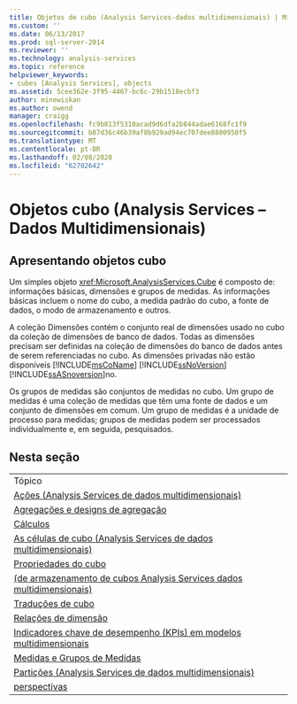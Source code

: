 ```yaml
---
title: Objetos de cubo (Analysis Services-dados multidimensionais) | Microsoft Docs
ms.custom: ''
ms.date: 06/13/2017
ms.prod: sql-server-2014
ms.reviewer: ''
ms.technology: analysis-services
ms.topic: reference
helpviewer_keywords:
- cubes [Analysis Services], objects
ms.assetid: 5cee362e-3f95-4467-bc6c-29b1518ecbf3
author: minewiskan
ms.author: owend
manager: craigg
ms.openlocfilehash: fc9b813f5310acad9d6dfa2b844adae6168fc1f9
ms.sourcegitcommit: b87d36c46b39af8b929ad94ec707dee8800950f5
ms.translationtype: MT
ms.contentlocale: pt-BR
ms.lasthandoff: 02/08/2020
ms.locfileid: "62702642"
---
```

# <a name="cube-objects-analysis-services---multidimensional-data"></a>Objetos cubo (Analysis Services – Dados Multidimensionais)
    
## <a name="introducing-cube-objects"></a>Apresentando objetos cubo  
 Um simples objeto <xref:Microsoft.AnalysisServices.Cube> é composto de: informações básicas, dimensões e grupos de medidas. As informações básicas incluem o nome do cubo, a medida padrão do cubo, a fonte de dados, o modo de armazenamento e outros.  
  
 A coleção Dimensões contém o conjunto real de dimensões usado no cubo da coleção de dimensões de banco de dados. Todas as dimensões precisam ser definidas na coleção de dimensões do banco de dados antes de serem referenciadas no cubo. As dimensões privadas não estão disponíveis [!INCLUDE[msCoName](../../includes/msconame-md.md)] [!INCLUDE[ssNoVersion](../../includes/ssnoversion-md.md)] [!INCLUDE[ssASnoversion](../../includes/ssasnoversion-md.md)]no.  
  
 Os grupos de medidas são conjuntos de medidas no cubo. Um grupo de medidas é uma coleção de medidas que têm uma fonte de dados e um conjunto de dimensões em comum. Um grupo de medidas é a unidade de processo para medidas; grupos de medidas podem ser processados individualmente e, em seguida, pesquisados.  
  
## <a name="in-this-section"></a>Nesta seção  
  
|||  
|-|-|  
|Tópico||  
|[Ações &#40;Analysis Services de dados multidimensionais&#41;](../multidimensional-models/actions-analysis-services-multidimensional-data.md)||  
|[Agregações e designs de agregação](aggregations-and-aggregation-designs.md)||  
|[Cálculos](calculations.md)||  
|[As células de cubo &#40;Analysis Services de dados multidimensionais&#41;](cube-cells-analysis-services-multidimensional-data.md)||  
|[Propriedades do cubo](cube-properties-multidimensional-model-programming.md)||  
|[&#40;de armazenamento de cubos Analysis Services dados multidimensionais&#41;](cube-storage-analysis-services-multidimensional-data.md)||  
|[Traduções de cubo](cube-translations.md)||  
|[Relações de dimensão](dimension-relationships.md)||  
|[Indicadores chave de desempenho &#40;KPIs&#41; em modelos multidimensionais](../multidimensional-models/key-performance-indicators-kpis-in-multidimensional-models.md)||  
|[Medidas e Grupos de Medidas](../multidimensional-models/measures-and-measure-groups.md)||  
|[Partições &#40;Analysis Services de dados multidimensionais&#41;](partitions-analysis-services-multidimensional-data.md)||  
|[perspectivas](perspectives.md)||  
  
  
